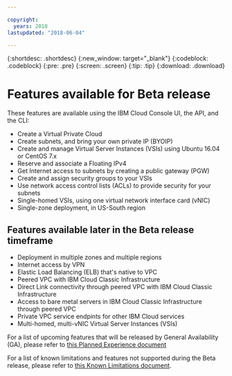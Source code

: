 ```yaml
---

copyright:
  years: 2018
lastupdated: "2018-06-04"

---
```


{:shortdesc: .shortdesc}
{:new_window: target="_blank"}
{:codeblock: .codeblock}
{:pre: .pre}
{:screen: .screen}
{:tip: .tip}
{:download: .download}

# Features available for Beta release 

These features are available using the IBM Cloud Console UI, the API, and the CLI:

 * Create a Virtual Private Cloud
 * Create subnets, and bring your own private IP (BYOIP)
 * Create and manage Virtual Server Instances (VSIs) using Ubuntu 16.04 or CentOS 7.x
 * Reserve and associate a Floating IPv4
 * Get Internet access to subnets by creating a public gateway (PGW)
 * Create and assign security groups to your VSIs
 * Use network access control lists (ACLs) to provide security for your subnets
 * Single-homed VSIs, using one virtual network interface card (vNIC)
 * Single-zone deployment, in US-South region
 
## Features available later in the Beta release timeframe
 
 * Deployment in multiple zones and multiple regions
 * Internet access by VPN
 * Elastic Load Balancing (ELB) that's native to VPC
 * Peered VPC with IBM Cloud Classic Infrastructure 
 * Direct Link connectivity through peered VPC with IBM Cloud Classic Infrastructure 
 * Access to bare metal servers in IBM Cloud Classic Infrastructure through peered VPC
 * Private VPC service endpints for other IBM Cloud services
 * Multi-homed, multi-vNIC Virtual Server Instances (VSIs)

For a list of upcoming features that will be released by General Availability (GA), please refer to [this Planned Experience document](planned-experience.html)

For a list of known limitations and features not supported during the Beta release, please refer to [this Known Limitations document](known-limitations.html).



